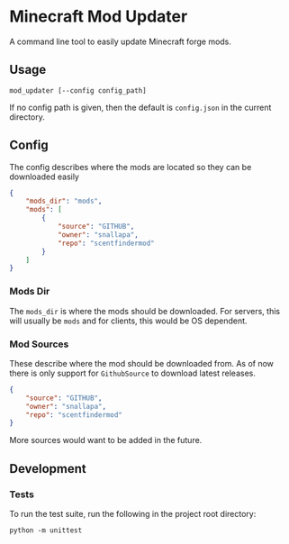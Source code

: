 # Minecraft Mod Updater

A command line tool to easily update Minecraft forge mods.

## Usage

```
mod_updater [--config config_path]
```

If no config path is given, then the default is `config.json` in the current directory.

## Config

The config describes where the mods are located so they can be downloaded easily
```json
{
    "mods_dir": "mods",
    "mods": [
        {
            "source": "GITHUB",
            "owner": "snallapa",
            "repo": "scentfindermod"
        }
    ]
}
```

### Mods Dir

The `mods_dir` is where the mods should be downloaded. For servers, this will usually be `mods` and for clients, this would be OS dependent. 

### Mod Sources

These describe where the mod should be downloaded from. As of now there is only support for `GithubSource` to download latest releases. 

```json
{
    "source": "GITHUB",
    "owner": "snallapa",
    "repo": "scentfindermod"
}
```

More sources would want to be added in the future. 

## Development

### Tests

To run the test suite, run the following in the project root directory: 
```
python -m unittest
```